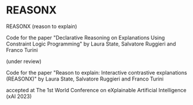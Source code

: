 # REASONX
REASONX (reason to explain)

Code for the paper "Declarative Reasoning on Explanations Using Constraint Logic Programming" by Laura State, Salvatore Ruggieri and Franco Turini

(under review)



Code for the paper "Reason to explain: Interactive contrastive explanations (REASONX)" by Laura State, Salvatore Ruggieri and Franco Turini

accepted at The 1st World Conference on eXplainable Artificial Intelligence (xAI 2023)
